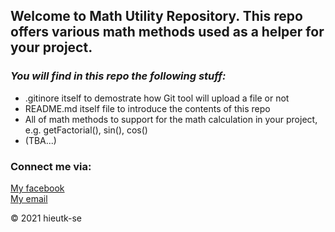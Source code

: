## Welcome to Math Utility Repository. This repo offers various math methods used as a helper for your project.

### _You will find in this repo the following stuff:_

* .gitinore itself to demostrate how Git tool will upload a file or not
* README.md itself file to introduce the contents of this repo
* All of math methods to support for the math calculation in your project, e.g. getFactorial(), sin(), cos()
* (TBA...)

### Connect me via:
[My facebook](https://facebook.com/trankim.hieu.35)  
[My email](hieutk.se@gmail.com)

© 2021 hieutk-se

